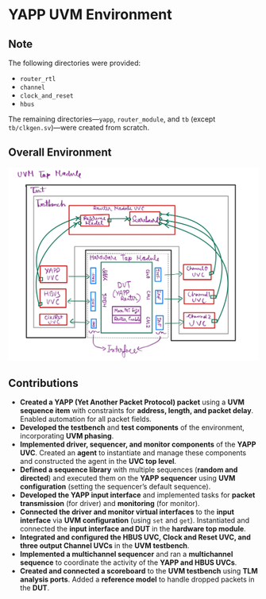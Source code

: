 # YAPP UVM Environment  

## Note

The following directories were provided:  
- `router_rtl`  
- `channel`  
- `clock_and_reset`  
- `hbus`  

The remaining directories—`yapp`, `router_module`, and `tb` (except `tb/clkgen.sv`)—were created from scratch.  

## Overall Environment

![YAPP UVM Environment](Environment_Diagram.jpg)

## Contributions  

- **Created a YAPP (Yet Another Packet Protocol) packet** using a **UVM sequence item** with constraints for **address, length, and packet delay**. Enabled automation for all packet fields.  
- **Developed the testbench** and **test components** of the environment, incorporating **UVM phasing**.  
- **Implemented driver, sequencer, and monitor components** of the **YAPP UVC**. Created an **agent** to instantiate and manage these components and constructed the agent in the **UVC top level**.  
- **Defined a sequence library** with multiple sequences (**random and directed**) and executed them on the **YAPP sequencer** using **UVM configuration** (setting the sequencer’s default sequence).  
- **Developed the YAPP input interface** and implemented tasks for **packet transmission** (for driver) and **monitoring** (for monitor).  
- **Connected the driver and monitor virtual interfaces** to the **input interface** via **UVM configuration** (using `set` and `get`). Instantiated and connected the **input interface and DUT** in the **hardware top module**.  
- **Integrated and configured the HBUS UVC, Clock and Reset UVC, and three output Channel UVCs** in the **UVM testbench**.  
- **Implemented a multichannel sequencer** and ran a **multichannel sequence** to coordinate the activity of the **YAPP and HBUS UVCs**.  
- **Created and connected a scoreboard** to the **UVM testbench** using **TLM analysis ports**. Added a **reference model** to handle dropped packets in the **DUT**.  
